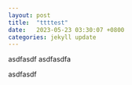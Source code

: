 ```yaml
---
layout: post
title:  "ttttest"
date:   2023-05-23 03:30:07 +0800
categories: jekyll update
---
```

asdfasdf
asdfasdfa

asdfasdf
